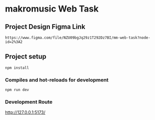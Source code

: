 # makromusic Web Task

## Project Design Figma Link
```
https://www.figma.com/file/NZU09bgJq29z1T292Dz7BI/mm-web-task?node-id=2%3A2
```

## Project setup
```
npm install
```

### Compiles and hot-reloads for development
```
npm run dev
```

### Development Route
http://127.0.0.1:5173/
